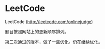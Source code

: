 LeetCode
========

LeetCode (http://leetcode.com/onlinejudge)

题目按照网站上的更新顺序排列。

第二次通过的版本，做了一些优化。仍在继续优化。
